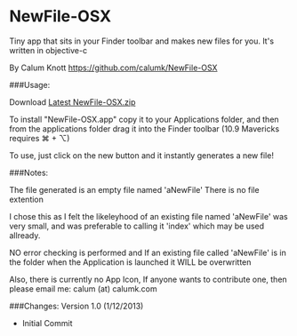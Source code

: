 NewFile-OSX
===========

Tiny app that sits in your Finder toolbar and makes new files for you.
It's written in objective-c

By Calum Knott
https://github.com/calumk/NewFile-OSX

###Usage:

Download [Latest NewFile-OSX.zip](https://github.com/calumk/NewFile-OSX/releases/latest)

To install "NewFile-OSX.app" copy it to your Applications folder, and then from the applications folder drag it into the Finder toolbar (10.9 Mavericks requires ⌘ + ⌥) 

To use, just click on the new button and it instantly generates a new file!

###Notes:

The file generated is an empty file named 'aNewFile' There is no file extention

I chose this as I felt the likeleyhood of an existing file named 'aNewFile' was very small, and was preferable to calling it 'index' which may be used allready. 

NO error checking is performed and If an existing file called 'aNewFile' is in the folder when the Application is launched it WILL be overwritten

Also, there is currently no App Icon, If anyone wants to contribute one, then please email me: calum (at) calumk.com

###Changes:
Version 1.0 (1/12/2013)
  * Initial Commit
